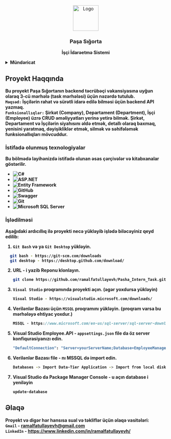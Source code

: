 <div align="center">
  <a href="https://github.com/ramalfatullayevh/Pasha_Intern_Task">
    <img src="https://www.bildir.az/media/company_logos/pashasigorta.png" alt="Logo" width="80" height="80">
  </a>

  <h3 align="center">Paşa Sığorta</h3>

  <p align="center">
   <b>İşçi İdarəetmə Sistemi<b>
  </p>
</div>

<details>
  <summary>Mündəricat</summary>
  <ol>
    <li><a href="#about-the-project">Proyekt Haqqında</a></li>
    <li><a href="#built-with">İstifadə Olunmuş Texnologiyalar</a></li>
    <li><a href="#usage">İşlədilməsi</a></li>
    <li><a href="#contact">Əlaqə</a></li>
  </ol>
</details>

## Proyekt Haqqında

 Bu proyekt Paşa Sığortanın backend təcrübəçi vakansiyasına uyğun olaraq 3-cü mərhələ (task mərhələsi) üçün nəzərdə tutulub.<br>
 `Məqsəd:` İşçilərin rahat və sürətli idarə edilə bilməsi üçün backend API yazmaq.  </br>
 `Funksionallıqlar:` Şirkət (Company), Departament (Department), İşçi (Employee) üzrə <b>CRUD</b> əməliyyatları yerinə yetirə bilmək. Şirkət, Departament
 və İşçilərin siyahısını əldə etmək, detallı olaraq baxmaq, yenisini yaratmaq, dəyişikliklər etmək, silmək və səhifələmək funksionallıqları mövcuddur. 

 
### İstifadə olunmuş texnologiyalar

Bu bölmədə layihənizdə istifadə olunan əsas çərçivələr və kitabxanalar göstərilir. 

* ![C#](https://img.shields.io/badge/C%23-239120?style=for-the-badge&logo=csharp&logoColor=white)
* ![ASP.NET](https://img.shields.io/badge/ASP.NET-5C2D91?style=for-the-badge&logo=aspnet&logoColor=white)
* ![Entity Framework](https://img.shields.io/badge/Entity%20Framework-7E3E30?style=for-the-badge&logo=ef&logoColor=white)
* ![GitHub](https://img.shields.io/badge/GitHub-181717?style=for-the-badge&logo=github&logoColor=white)
* ![Swagger](https://img.shields.io/badge/Swagger-85EA2D?style=for-the-badge&logo=swagger&logoColor=white)
* ![Git](https://img.shields.io/badge/Git-F05032?style=for-the-badge&logo=git&logoColor=white)
* ![Microsoft SQL Server](https://img.shields.io/badge/Microsoft%20SQL%20Server-CC2927?style=for-the-badge&logo=microsoftsqlserver&logoColor=white)



### İşlədilməsi

Aşağıdaki ardıcıllıq ilə proyekti necə yükləyib işlədə biləcəyiniz qeyd edilib:

 1. `Git Bash` və ya `Git Desktop` yükləyin.
 ```sh
   git bash - https://git-scm.com/downloads
   git desktop - https://desktop.github.com/download/
   ```
2. URL - i yazib Reponu klonlayın.
   ```sh
   git clone https://github.com/ramalfatullayevh/Pasha_Intern_Task.git
   ```
3. `Visual Studio` proqramında proyekti açın. (əgər yoxdursa yükləyin)
   ```sh
   Visual Studio - https://visualstudio.microsoft.com/downloads/
   ```
4. Verilənlər Bazası üçün `MSSQL` proqramını yükləyin. (proqram varsa bu mərhələyə ehtiyac yoxdur.)
   ```js
   MSSQL - https://www.microsoft.com/en-us/sql-server/sql-server-downloads/
   ```
5. Visual Studio Employee.API -  `appsettings.json` file da öz server konfiqurasiyanızı edin.
   ```sh
   "DefaultConnection": "Server=yourServerName;Database=EmployeeManagement;Integrated Security=True;Encrypt=False;"
   ```
6. Verilənlər Bazası file - nı MSSQL də import edin.
   ```sh
   Databases -> Import Data-Tier Application -> Import from local disk 
   ```

7. Visual Studio da Package Manager Console - u açın database i yeniləyin 
   ```sh
   update-database
   ```
   
## Əlaqə

Proyekt və digər hər hansısa sual və təkliflər üçün əlaqə vasitələri: </br>
`Gmail` - ramalfatullayevh@gmail.com <br>
`LinkedIn` - https://www.linkedin.com/in/ramalfatullayevh/ <br>
